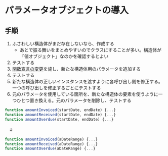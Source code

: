 # パラメータオブジェクトの導入

## 手順
1. ふさわしい構造体がまだ存在しないなら、作成する
    - あとで振る舞いをまとめやすいのでクラスにすることが多い。構造体が「値オブジェクト」なのかを確認するとよい
2. テストする
3. [関数宣言の変更](/catalog/関数宣言の変更.md)を施し、新たな構造体用のパラメータを追加する
4. テストする
5. 新たな構造体の正しいインスタンスを渡すように各呼び出し側を修正する。一つの呼び出しを修正するごとにテストする
6. 元のパラメータを使用している箇所を、新たな構造体の要素を使うように一つひとつ置き換える。元のパラメータを削除し、テストする

```js
function amountInvoiced(startDate, endDate) {...}
function amountReceived(startDate, endDate) {...}
function amountOverdue(startDate, endDate) {...}
```
　↓
```js
function amountInvoiced(aDateRange) {...}
function amountReceived(aDateRange) {...}
function amountOverdue(aDateRange) {...}
```